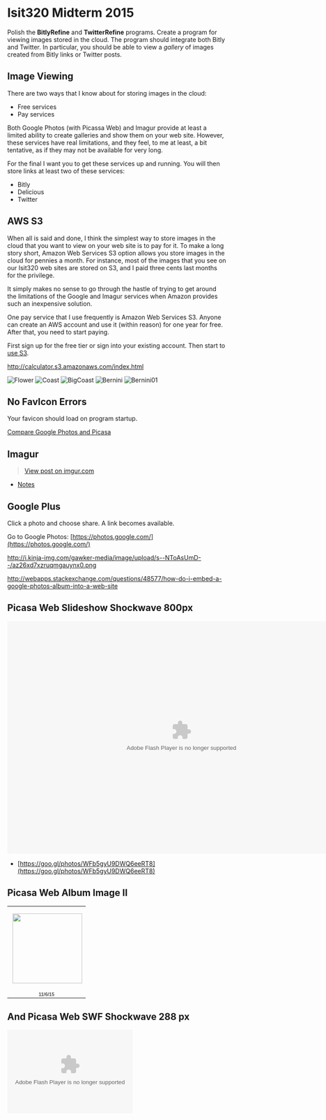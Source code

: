 # Isit320 Midterm 2015

Polish the **BitlyRefine** and **TwitterRefine** programs. Create a program for viewing images stored in the cloud. The program should integrate both Bitly and Twitter. In particular, you should be able to view a *gallery* of images created from Bitly links or Twitter posts.

## Image Viewing

There are two ways that I know about for storing images in the cloud:

- Free services
- Pay services

Both Google Photos (with Picassa Web) and Imagur provide at least a limited ability to create galleries and show them on your web site. However, these services have real limitations, and they feel, to me at least, a bit tentative, as if they may not be available for very long.

For the final I want you to get these services up and running. You will then store links at least two of these services:

- Bitly
- Delicious
- Twitter

## AWS S3

When all is said and done, I think the simplest way to store images in the cloud that you want to view on your web site is to pay for it. To make a long story short, Amazon Web Services S3 option allows you store images in the cloud for pennies a month. For instance, most of the images that you see on our Isit320 web sites are stored on S3, and I paid three cents last months for the privilege.

It simply makes no sense to go through the hastle of trying to get around the limitations of the Google and Imagur services when Amazon provides such an inexpensive solution.

One pay service that I use frequently is Amazon Web Services S3. Anyone can create an AWS account and use it (within reason) for one year for free. After that, you need to start paying.

First sign up for the free tier or sign into your existing account. Then start to [use S3][use-s3].

[use-s3]:http://www.elvenware.com/charlie/development/cloud/WebServices.html#s3

http://calculator.s3.amazonaws.com/index.html

![Flower](https://s3.amazonaws.com/bucket01.elvenware.com/images-test-01/IMG_7818.JPG)
![Coast](https://s3.amazonaws.com/bucket01.elvenware.com/images-test-01/IMG_7853.JPG)
![BigCoast](https://s3.amazonaws.com/bucket01.elvenware.com/images-test-01/IMG_7866-PANO.jpg)
![Bernini](https://s3.amazonaws.com/bucket01.elvenware.com/images-test-01/IMG_8066.JPG)
![Bernini01](https://s3.amazonaws.com/bucket01.elvenware.com/images-test-01/IMG_8079.JPG)

## No FavIcon Errors

Your favicon should load on program startup.


[Compare Google Photos and Picasa](https://sites.google.com/site/picasaresources/Home/Picasa-FAQ/general/comparison-different-products)

## Imagur

<blockquote class="imgur-embed-pub" lang="en" data-id="a/lzuIw"><a href="//imgur.com/a/lzuIw">View post on imgur.com</a></blockquote><script async src="//s.imgur.com/min/embed.js" charset="utf-8"></script>

- [Notes](https://help.imgur.com/hc/en-us/articles/204766005-Image-Album-Embed)


## Google Plus

Click a photo and choose share. A link becomes available.

Go to Google Photos: [https://photos.google.com/](https://photos.google.com/)





http://i.kinja-img.com/gawker-media/image/upload/s--NToAsUmD--/az26xd7xzruqmgauynx0.png

http://webapps.stackexchange.com/questions/48577/how-do-i-embed-a-google-photos-album-into-a-web-site

## Picasa Web Slideshow Shockwave 800px

<embed type="application/x-shockwave-flash" src="https://photos.gstatic.com/media/slideshow.swf" width="800" height="533" flashvars="host=picasaweb.google.com&captions=1&hl=en_US&feat=flashalbum&RGB=0x000000&feed=https%3A%2F%2Fpicasaweb.google.com%2Fdata%2Ffeed%2Fapi%2Fuser%2F114412839635832707446%2Falbumid%2F6049859910300540689%3Falt%3Drss%26kind%3Dphoto%26authkey%3DGv1sRgCLT7xri8ktLxBQ%26hl%3Den_US" pluginspage="http://www.macromedia.com/go/getflashplayer"></embed>


- [https://goo.gl/photos/WFb5gyU9DWQ6eeRT8](https://goo.gl/photos/WFb5gyU9DWQ6eeRT8)

## Picasa Web Album Image II

<table style="width:194px;"><tr><td align="center" style="height:194px;background:url(https://www.gstatic.com/pwa/s/v/lighthousefe_20150907.00_p0/transparent_album_background.gif) no-repeat left"><a href="https://picasaweb.google.com/114412839635832707446/11615?authuser=0&feat=embedwebsite"><img src="https://lh3.googleusercontent.com/-C0svApvb9gA/Vj1xYGFdhkE/AAAAAAABIG0/XMk13YpHebM/s160-c-Ic42/11615.jpg" width="160" height="160" style="margin:1px 0 0 4px;"></a></td></tr><tr><td style="text-align:center;font-family:arial,sans-serif;font-size:11px"><a href="https://picasaweb.google.com/114412839635832707446/11615?authuser=0&feat=embedwebsite" style="color:#4D4D4D;font-weight:bold;text-decoration:none;">11/6/15</a></td></tr></table>

## And Picasa Web SWF Shockwave 288 px

<embed type="application/x-shockwave-flash" src="https://photos.gstatic.com/media/slideshow.swf" width="288" height="192" flashvars="host=picasaweb.google.com&hl=en_US&feat=flashalbum&RGB=0x000000&feed=https%3A%2F%2Fpicasaweb.google.com%2Fdata%2Ffeed%2Fapi%2Fuser%2F114412839635832707446%3Falt%3Drss%26kind%3Dphoto%26access%3Dpublic%26psc%3DF%26q%26uname%3D114412839635832707446" pluginspage="http://www.macromedia.com/go/getflashplayer"></embed>

